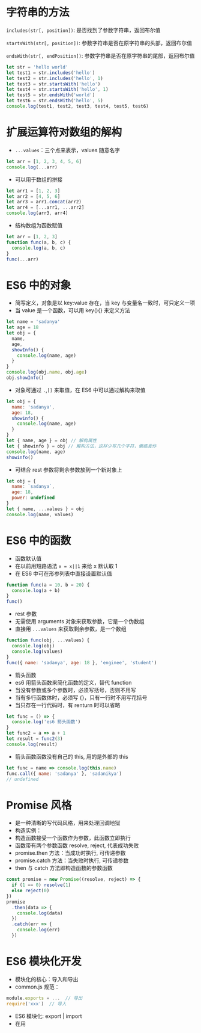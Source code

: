 # 字符串的方法

`includes(str[, position])`: 是否找到了参数字符串，返回布尔值

`startsWith(str[, position])`: 参数字符串是否在原字符串的头部，返回布尔值

`endsWith(str[, endPosition])`: 参数字符串是否在原字符串的尾部，返回布尔值

```js
let str = 'hello world'
let test1 = str.includes('hello')
let test2 = str.includes('hello', 1)
let test3 = str.startsWith('hello')
let test4 = str.startsWith('hello', 1)
let test5 = str.endsWith('world')
let test6 = str.endsWith('hello', 5)
console.log(test1, test2, test3, test4, test5, test6)
```

# 扩展运算符对数组的解构

- `...values`：三个点来表示，values 随意名字

```js
let arr = [1, 2, 3, 4, 5, 6]
console.log(...arr)
```

- 可以用于数组的拼接

```js
let arr1 = [1, 2, 3]
let arr2 = [4, 5, 6]
let arr3 = arr1.concat(arr2)
let arr4 = [...arr1, ...arr2]
console.log(arr3, arr4)
```

- 结构数组为函数赋值

```js
let arr = [1, 2, 3]
function func(a, b, c) {
  console.log(a, b, c)
}
func(...arr)
```

# ES6 中的对象

- 简写定义，对象是以 key:value 存在，当 key 与变量名一致时，可只定义一项
- 当 value 是一个函数，可以用 key(){} 来定义方法

```js
let name = 'sadanya'
let age = 18
let obj = {
  name,
  age,
  showInfo() {
    console.log(name, age)
  }
}
console.log(obj.name, obj.age)
obj.showInfo()
```

- 对象可通过 `.`,`[]` 来取值，在 ES6 中可以通过解构来取值

```js
let obj = {
  name: 'sadanya',
  age: 18,
  showinfo() {
    console.log(name, age)
  }
}
let { name, age } = obj // 解构属性
let { showinfo } = obj // 解构方法，这样少写几个字符，懒癌发作
console.log(name, age)
showinfo()
```

- 可结合 rest 参数将剩余参数放到一个新对象上

```js
let obj = {
  name: `sadanya`,
  age: 18,
  power: undefined
}
let { name, ...values } = obj
console.log(name, values)
```

# ES6 中的函数

- 函数默认值
- 在以前用短路语法 `x = x||1` 来给 x 默认取 1
- 在 ES6 中可在形参列表中直接设置默认值

```js
function func(a = 10, b = 20) {
  console.log(a + b)
}
func()
```

- rest 参数
- 无需使用 arguments 对象来获取参数，它是一个伪数组
- 直接用 `...values` 来获取剩余参数，是一个数组

```js
function func(obj, ...values) {
  console.log(obj)
  console.log(values)
}
func({ name: 'sadanya', age: 18 }, 'enginee', 'student')
```

- 箭头函数
- es6 用箭头函数来简化函数的定义，替代 function
- 当没有参数或多个参数时，必须写括号，否则不用写
- 当有多行函数体时，必须写 {}，只有一行时不用写花括号
- 当只存在一行代码时，有 renturn 时可以省略

```js
let func = () => {
  console.log('es6 箭头函数')
}
let func2 = a => a + 1
let result = func2(3)
console.log(result)
```

- 箭头函数函数没有自己的 this, 用的是外部的 this

```js
let func = name => console.log(this.name)
func.call({ name: 'sadanya' }, 'sadanikya')
// undefined
```

# Promise 风格

- 是一种清晰的写代码风格，用来处理回调地狱
- 构造实例：
- 构造函数接受一个函数作为参数，此函数立即执行
- 函数带有两个参数函数 resolve, reject, 代表成功失败
- promise.then 方法：当成功时执行, 可传递参数
- promise.catch 方法：当失败时执行, 可传递参数
- then 与 catch 方法即构造函数的参数函数

```js
const promise = new Promise((resolve, reject) => {
  if (1 == 0) resolve(1)
  else reject(0)
})
promise
  .then(data => {
    console.log(data)
  })
  .catch(err => {
    console.log(err)
  })
```

# ES6 模块化开发

- 模块化的核心：导入和导出
- common.js 规范：

```js
module.exports = ...  // 导出
require('xxx')  // 导入
```

- ES6 模块化: export | import
- 在用 <script> 标签引入 js 文件时，指定 `type='moudle'`, 即将文件模块化，，不会发生作用域混乱的情况
- ES6 中的导出

```js
export {test, test2, ...} // 在对象中直接导出需要的值
export let test = ...   // 在定义变量时就直接导出
export default test // 一个模块只能存在一个，再导入时允许自定义名字
```

- ES6 中的导入

```js
import {...} from 'xxx.js'  // 从什么文件哪里导入什么，最基本的导入
import xxx from 'xxx.js' // 接收 default 导出的内容，可以自己重命名
import * as obj from 'xxx.js' // 导入所有，作为 obj 的属性
```

# 未完待续

# 类的定义，继承
